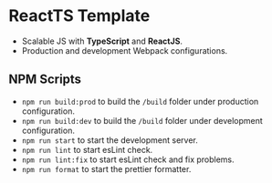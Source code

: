 # ReactTS Template

- Scalable JS with **TypeScript** and **ReactJS**.
- Production and development Webpack configurations.

## NPM Scripts

- `npm run build:prod` to build the `/build` folder under production configuration.
- `npm run build:dev` to build the `/build` folder under development configuration.
- `npm run start` to start the development server.
- `npm run lint` to start esLint check.
- `npm run lint:fix` to start esLint check and fix problems.
- `npm run format` to start the prettier formatter.
